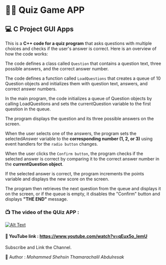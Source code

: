 # 🙋‍♂️ Quiz Game APP

## 💻 C Project GUI Apps 

This is a **C++ code for a quiz program** that asks questions with multiple choices and checks if the user's answer is correct. Here is an overview of how the code works:

The code defines a class called `Question` that contains a question text, three possible answers, and the correct answer number.

The code defines a function called `LoadQuestions` that creates a queue of 10 Question objects and initializes them with question text, answers, and correct answer numbers.

In the main program, the code initializes a queue of Question objects by calling LoadQuestions and sets the currentQuestion variable to the first question in the queue.

The program displays the question and its three possible answers on the screen.

When the user selects one of the answers, the program sets the selectedAnswer variable to the **corresponding number (1, 2, or 3)** using event handlers for the `radio button` changes.

When the user clicks the `Confirm button`, the program checks if the selected answer is correct by comparing it to the correct answer number in the **currentQuestion object**.

If the selected answer is correct, the program increments the points variable and displays the new score on the screen.

The program then retrieves the next question from the queue and displays it on the screen, or if the queue is empty, it disables the "Confirm" button and displays **"THE END"** message.

 
### 📺 The video of the QUiz APP :


[![Alt Text](https://img.youtube.com/vi/qEux5o_IemU/0.jpg)](https://www.youtube.com/watch?v=qEux5o_IemU)

#### 🔗 YouTube link : https://www.youtube.com/watch?v=qEux5o_IemU

Subscribe and Link the Channel.
      
🧑 Author : *Mohammed Shehsin Thamarachalil Abdulresak*
